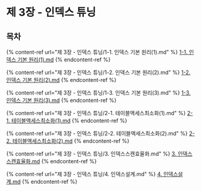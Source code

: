 # 제 3장 - 인덱스 튜닝

## 목차

{% content-ref url="제 3장 - 인덱스 튜닝/1-1. 인덱스 기본 원리(1).md" %}
[1-1. 인덱스 기본 원리(1).md](<제 3장 - 인덱스 튜닝/1-1. 인덱스 기본 원리(1).md>)
{% endcontent-ref %}

{% content-ref url="제 3장 - 인덱스 튜닝/1-2. 인덱스 기본 원리(2).md" %}
[1-2. 인덱스 기본 원리(2).md](<제 3장 - 인덱스 튜닝/1-2. 인덱스 기본 원리(2).md>)
{% endcontent-ref %}

{% content-ref url="제 3장 - 인덱스 튜닝/1-3. 인덱스 기본 원리(3).md" %}
[1-3. 인덱스 기본 원리(3).md](<제 3장 - 인덱스 튜닝/1-3. 인덱스 기본 원리(3).md>)
{% endcontent-ref %}

{% content-ref url="제 3장 - 인덱스 튜닝/2-1. 테이블액세스최소화(1).md" %}
[2-1. 테이블액세스최소화(1).md](<제 3장 - 인덱스 튜닝/2-1. 테이블액세스최소화(1).md>)
{% endcontent-ref %}

{% content-ref url="제 3장 - 인덱스 튜닝/2-2. 테이블액세스최소화(2).md" %}
[2-2. 테이블액세스최소화(2).md](<제 3장 - 인덱스 튜닝/2-2. 테이블액세스최소화(2).md>)
{% endcontent-ref %}

{% content-ref url="제 3장 - 인덱스 튜닝/3. 인덱스스캔효율화.md" %}
[3. 인덱스스캔효율화.md](<제 3장 - 인덱스 튜닝/3. 인덱스스캔효율화.md>)
{% endcontent-ref %}

{% content-ref url="제 3장 - 인덱스 튜닝/4. 인덱스설계.md" %}
[4. 인덱스설계.md](<제 3장 - 인덱스 튜닝/4. 인덱스설계.md>)
{% endcontent-ref %}
